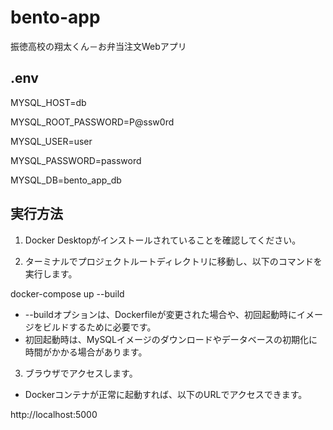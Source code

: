 # bento-app
振徳高校の翔太くん－お弁当注文Webアプリ

## .env
MYSQL_HOST=db

MYSQL_ROOT_PASSWORD=P@ssw0rd

MYSQL_USER=user

MYSQL_PASSWORD=password

MYSQL_DB=bento_app_db


## 実行方法
1. Docker Desktopがインストールされていることを確認してください。

2. ターミナルでプロジェクトルートディレクトリに移動し、以下のコマンドを実行します。

docker-compose up --build
  *  --buildオプションは、Dockerfileが変更された場合や、初回起動時にイメージをビルドするために必要です。
  *  初回起動時は、MySQLイメージのダウンロードやデータベースの初期化に時間がかかる場合があります。

3. ブラウザでアクセスします。
  *  Dockerコンテナが正常に起動すれば、以下のURLでアクセスできます。

http://localhost:5000